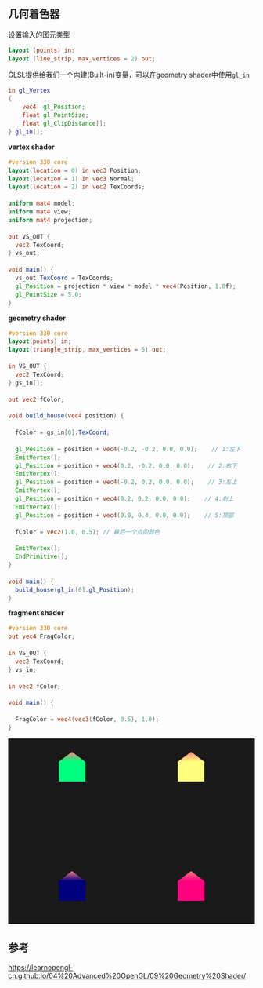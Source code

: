 ## 几何着色器

设置输入的图元类型

```glsl
layout (points) in;
layout (line_strip, max_vertices = 2) out;
```

GLSL提供给我们一个内建(Built-in)变量，可以在geometry shader中使用`gl_in`

```glsl
in gl_Vertex
{
    vec4  gl_Position;
    float gl_PointSize;
    float gl_ClipDistance[];
} gl_in[];
```

**vertex shader**

```glsl
#version 330 core
layout(location = 0) in vec3 Position;
layout(location = 1) in vec3 Normal;
layout(location = 2) in vec2 TexCoords;

uniform mat4 model;
uniform mat4 view;
uniform mat4 projection;

out VS_OUT {
  vec2 TexCoord;
} vs_out;

void main() {
  vs_out.TexCoord = TexCoords;
  gl_Position = projection * view * model * vec4(Position, 1.0f);
  gl_PointSize = 5.0;
}
```

**geometry shader**

```glsl
#version 330 core
layout(points) in;
layout(triangle_strip, max_vertices = 5) out;

in VS_OUT {
  vec2 TexCoord;
} gs_in[];

out vec2 fColor;

void build_house(vec4 position) {

  fColor = gs_in[0].TexCoord;

  gl_Position = position + vec4(-0.2, -0.2, 0.0, 0.0);    // 1:左下
  EmitVertex();
  gl_Position = position + vec4(0.2, -0.2, 0.0, 0.0);    // 2:右下
  EmitVertex();
  gl_Position = position + vec4(-0.2, 0.2, 0.0, 0.0);    // 3:左上
  EmitVertex();
  gl_Position = position + vec4(0.2, 0.2, 0.0, 0.0);    // 4:右上
  EmitVertex();
  gl_Position = position + vec4(0.0, 0.4, 0.0, 0.0);    // 5:顶部

  fColor = vec2(1.0, 0.5); // 最后一个点的颜色

  EmitVertex();
  EndPrimitive();
}

void main() {
  build_house(gl_in[0].gl_Position);
}
```

**fragment shader**

```glsl
#version 330 core
out vec4 FragColor;

in VS_OUT {
  vec2 TexCoord;
} vs_in;

in vec2 fColor;

void main() {

  FragColor = vec4(vec3(fColor, 0.5), 1.0);
}
```

![image-20211117184622374](images/image-20211117184622374.png)



## 参考

https://learnopengl-cn.github.io/04%20Advanced%20OpenGL/09%20Geometry%20Shader/
